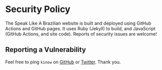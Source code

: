 # Security Policy

The Speak Like A Brazilian website is built and deployed using GitHub Actions and GitHub pages.
It uses Ruby (Jekyll) to build, and JavaScript (GitHub Actions, and site code). Reports of
security issues are welcome!

## Reporting a Vulnerability

Feel free to ping `kinow` on [GitHub](https://github.com/kinow/) or [Twitter](https://twitter.com/kinow).
Thank you.

